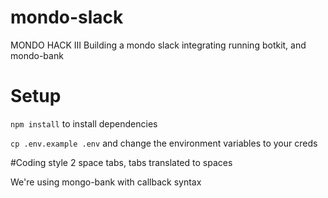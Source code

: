 # mondo-slack
MONDO HACK III
Building a mondo slack integrating running botkit, and mondo-bank
# Setup
`npm install` to install dependencies

`cp .env.example .env` and change the environment variables to your creds

#Coding style
2 space tabs, tabs translated to spaces

We're using mongo-bank with callback syntax